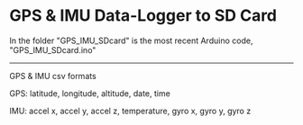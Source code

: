 # GPS & IMU Data-Logger to SD Card

In the folder "GPS_IMU_SDcard" is the most recent Arduino code, "GPS_IMU_SDcard.ino"

------------------------------------------------------------------------------------

GPS & IMU csv formats

GPS:
latitude, longitude, altitude, date, time

IMU:
accel x, accel y, accel z, temperature, gyro x, gyro y, gyro z
